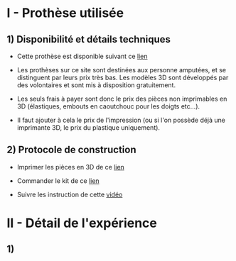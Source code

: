 I - Prothèse utilisée
=====================

## 1) Disponibilité et détails techniques

  * Cette prothèse est disponible suivant ce [lien](http://hub.e-nable.org/s/e-nable-devices/wiki/page/view?title=e-NABLE+Phoenix+Hand+v3)

  * Les prothèses sur ce site sont destinées aux personne amputées,
  et se distinguent par leurs prix très bas. Les modèles 3D sont développés par
  des volontaires et sont mis à disposition gratuitement.  

  * Les seuls frais à payer sont donc le prix des pièces non imprimables en 3D
  (élastiques, embouts en caoutchouc pour les doigts etc...). 

  * Il faut ajouter à cela le prix de l'impression (ou si l'on possède déjà une
  imprimante 3D, le prix du plastique uniquement).

## 2) Protocole de construction

  * Imprimer les pièces en 3D de ce [lien](https://www.thingiverse.com/thing:4056253/files)

  * Commander le kit de ce [lien](https://shop3duniverse.com/collections/3d-printable-kits/products/phoenix-hand-by-e-nable-assembly-materials-kit?aff=2#v32622587858)
	   
  * Suivre les instruction de cette [vidéo](https://www.youtube.com/watch?v=CXoVSTgzyec)


# II - Détail de l'expérience


## 1)
     
